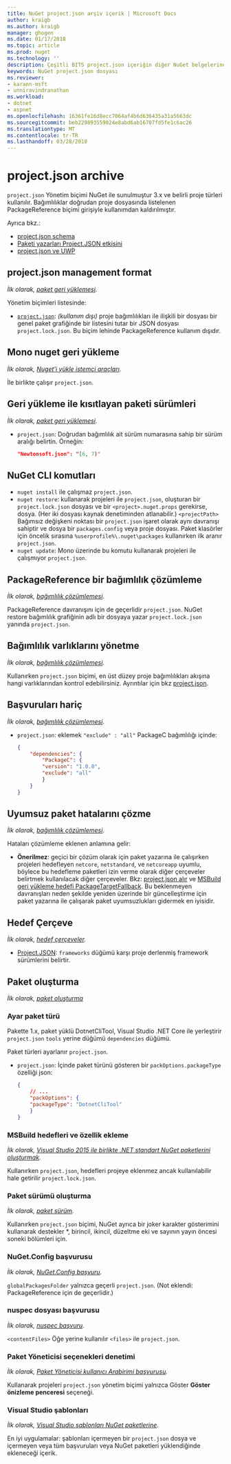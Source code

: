 ```yaml
---
title: NuGet project.json arşiv içerik | Microsoft Docs
author: kraigb
ms.author: kraigb
manager: ghogen
ms.date: 01/17/2018
ms.topic: article
ms.prod: nuget
ms.technology: ''
description: Çeşitli BITS project.json içeriğin diğer NuGet belgelerine alanlarından kaldırıldı.
keywords: NuGet project.json dosyası
ms.reviewer:
- karann-msft
- unniravindranathan
ms.workload:
- dotnet
- aspnet
ms.openlocfilehash: 16361fe16d8ecc7064af4b6d636435a31a5663dc
ms.sourcegitcommit: beb229893559824e8abd6ab16707fd5fe1c6ac26
ms.translationtype: MT
ms.contentlocale: tr-TR
ms.lasthandoff: 03/28/2018
---
```

# <a name="projectjson-archive"></a>project.json archive

`project.json` Yönetim biçimi NuGet ile sunulmuştur 3.x ve belirli proje türleri kullanılır. Bağımlılıklar doğrudan proje dosyasında listelenen PackageReference biçimi girişiyle kullanımdan kaldırılmıştır.

Ayrıca bkz.:

- [project.json schema](project-json.md)
- [Paketi yazarları Project.JSON etkisini](project-json-impact.md)
- [project.json ve UWP](project-json-and-uwp.md)

## <a name="projectjson-management-format"></a>project.json management format

*İlk olarak, [paket geri yüklemesi](../what-is-nuget.md).*

Yönetim biçimleri listesinde:

- [`project.json`](project-json.md): *(kullanım dışı)* proje bağımlılıkları ile ilişkili bir dosyası bir genel paket grafiğinde bir listesini tutar bir JSON dosyası `project.lock.json`. Bu biçim lehinde PackageReference kullanım dışıdır.

## <a name="nuget-restore-on-mono"></a>Mono nuget geri yükleme

*İlk olarak, [Nuget'i yükle istemci araçları](../install-nuget-client-tools.md).*

İle birlikte çalışır `project.json`.

## <a name="constraining-package-versions-with-restore"></a>Geri yükleme ile kısıtlayan paketi sürümleri

*İlk olarak, [paket geri yüklemesi](../consume-packages/package-restore.md#constraining-package-versions-with-restore).*

- `project.json`: Doğrudan bağımlılık ait sürüm numarasına sahip bir sürüm aralığı belirtin. Örneğin:

    ```json
    "Newtonsoft.json": "[6, 7)"
    ```

## <a name="nuget-cli-commands"></a>NuGet CLI komutları

- `nuget install` ile çalışmaz `project.json`.
- `nuget restore`: kullanarak projeleri ile `project.json`, oluşturan bir `project.lock.json` dosyası ve bir `<project>.nuget.props` gerekirse, dosya. (Her iki dosyası kaynak denetiminden atlanabilir.) `<projectPath>` Bağımsız değişkeni noktası bir `project.json` işaret olarak aynı davranışı sahiptir ve dosya bir `packages.config` veya proje dosyası. Paket klasörler için öncelik sırasına `%userprofile%\.nuget\packages` kullanırken ilk aranır `project.json`.
- `nuget update`: Mono üzerinde bu komutu kullanarak projeleri ile çalışmıyor `project.json`.

## <a name="dependency-resolution-with-packagereference"></a>PackageReference bir bağımlılık çözümleme

*İlk olarak, [bağımlılık çözümlemesi](../consume-packages/dependency-resolution.md#dependency-resolution-with-packagereference).*

PackageReference davranışını için de geçerlidir `project.json`. NuGet restore bağımlılık grafiğinin adlı bir dosyaya yazar `project.lock.json` yanında `project.json`.

## <a name="managing-dependency-assets"></a>Bağımlılık varlıklarını yönetme

*İlk olarak, [bağımlılık çözümlemesi](../consume-packages/dependency-resolution.md#managing-dependency-assets).*

Kullanırken `project.json` biçimi, en üst düzey proje bağımlılıkları akışına hangi varlıklarından kontrol edebilirsiniz. Ayrıntılar için bkz [project.json](project-json.md).

## <a name="excluding-references"></a>Başvuruları hariç

*İlk olarak, [bağımlılık çözümlemesi](../consume-packages/dependency-resolution.md#excluding-references).*

- `project.json`: eklemek `"exclude" : "all"` PackageC bağımlılığı içinde:

    ```json
    {
        "dependencies": {
            "PackageC": {
            "version": "1.0.0",
            "exclude": "all"
            }
        }
    }
    ```

## <a name="resolving-incompatible-package-errors"></a>Uyumsuz paket hatalarını çözme

*İlk olarak, [bağımlılık çözümlemesi](../consume-packages/dependency-resolution.md#resolving-incompatible-package-errors).*

Hataları çözümleme eklenen anlamına gelir:

- **Önerilmez**: geçici bir çözüm olarak için paket yazarına ile çalışırken projeleri hedefleyen `netcore`, `netstandard`, ve `netcoreapp` uyumlu, böylece bu hedefleme paketleri izin verme olarak diğer çerçeveler belirtmek kullanılacak diğer çerçeveler. Bkz: [project.json alır](project-json.md#imports) ve [MSBuild geri yükleme hedefi PackageTargetFallback](../reference/msbuild-targets.md#packagetargetfallback). Bu beklenmeyen davranışları neden şekilde yeniden üzerinde bir güncelleştirme için paket yazarına ile çalışarak paket uyumsuzlukları gidermek en iyisidir.

## <a name="target-frameworks"></a>Hedef Çerçeve

*İlk olarak, [hedef çerçeveler](../reference/target-frameworks.md).*

- [Project.JSON](project-json.md): `frameworks` düğümü karşı proje derlenmiş framework sürümlerini belirtir.

## <a name="creating-a-package"></a>Paket oluşturma

*İlk olarak, [paket oluşturma](../create-packages/creating-a-package.md)*

### <a name="setting-a-package-type"></a>Ayar paket türü

Pakette 1.x, paket yüklü DotnetCliTool, Visual Studio .NET Core ile yerleştirir `project.json` `tools` yerine düğümü `dependencies` düğümü.

Paket türleri ayarlanır `project.json`.

- `project.json`: İçinde paket türünü gösteren bir `packOptions.packageType` özelliği json:

    ```json
    {
        // ...
        "packOptions": {
        "packageType": "DotnetCliTool"
        }
    }
    ```

### <a name="adding-targets-and-props-for-msbuild"></a>MSBuild hedefleri ve özellik ekleme

*İlk olarak, [Visual Studio 2015 ile birlikte .NET standart NuGet paketlerini oluşturmak](../guides/create-net-standard-packages-vs2015.md).*

Kullanırken `project.json`, hedefleri projeye eklenmez ancak kullanılabilir hale getirilir `project.lock.json`.

### <a name="package-versioning"></a>Paket sürümü oluşturma

*İlk olarak, [paket sürüm](../reference/package-versioning.md).*

Kullanırken `project.json` biçimi, NuGet ayrıca bir joker karakter gösterimini kullanarak destekler \*, birincil, ikincil, düzeltme eki ve sayının yayın öncesi soneki bölümleri için.

### <a name="nugetconfig-reference"></a>NuGet.Config başvurusu

*İlk olarak, [NuGet.Config başvuru](../reference/nuget-config-file.md).*

`globalPackagesFolder` yalnızca geçerli `project.json`. (Not eklendi: PackageReference için de geçerlidir.)

### <a name="nuspec-file-reference"></a>nuspec dosyası başvurusu

*İlk olarak, [nuspec başvuru](../reference/nuspec.md).*

`<contentFiles>` Öğe yerine kullanılır `<files>` ile `project.json`.

### <a name="package-manager-options-control"></a>Paket Yöneticisi seçenekleri denetimi

*İlk olarak, [Paket Yöneticisi kullanıcı Arabirimi başvurusu](../tools/package-manager-ui.md).*

Kullanarak projeleri `project.json` yönetim biçimi yalnızca Göster **Göster önizleme penceresi** seçeneği.

### <a name="visual-studio-templates"></a>Visual Studio şablonları

*İlk olarak, [Visual Studio şablonları NuGet paketlerine](../visual-studio-extensibility/visual-studio-templates.md).*

En iyi uygulamalar: şablonları içermeyen bir `project.json` dosya ve içermeyen veya tüm başvuruları veya NuGet paketleri yüklendiğinde ekleneceği içerik.